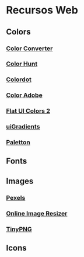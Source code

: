 # Recursos Web

## Colors

### [Color Converter](https://codebeautify.org/hex-to-pantone-converter)

### [Color Hunt](https://colorhunt.co/)

### [Colordot](https://color.hailpixel.com/#)

### [Color Adobe](https://color.adobe.com/es/create/color-wheel/)

### [Flat UI Colors 2](https://flatuicolors.com/)

### [uiGradients](https://uigradients.com/)

### [Paletton](https://paletton.com/)

## Fonts

## Images
### [Pexels](https://www.pexels.com/es-es/)

### [Online Image Resizer](https://resizeimage.net/)

### [TinyPNG](https://tinypng.com/)

## Icons

